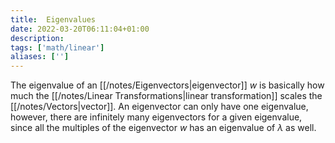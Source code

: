 ```yaml
---
title:  Eigenvalues
date: 2022-03-20T06:11:04+01:00
description: 
tags: ['math/linear']
aliases: ['']
---
```

The eigenvalue of an [[/notes/Eigenvectors|eigenvector]] $w$ is basically how much the [[/notes/Linear Transformations|linear transformation]] scales the [[/notes/Vectors|vector]]. An eigenvector can only have one eigenvalue, however, there are infinitely many eigenvectors for a given eigenvalue, since all the multiples of the eigenvector $w$ has an eigenvalue of $\lambda$ as well.